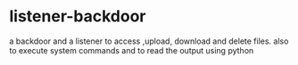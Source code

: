 # listener-backdoor
a backdoor and a listener to access ,upload, download and delete files. also to execute system commands and to read the output using python
